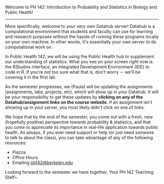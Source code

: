 Welcome to PH 142: Introduction to Probability and Statistics in Biology and Public Health!

<hr>

More specifically, welcome to your very own Datahub server! Datahub is a computational 
environment that students and faculty can use for learning and research purposes without 
the hassle of running these programs locally on your own machine. In other words, it's 
essentially your own server to do computational work on.

In Public Health 142, we will be using the Public Health hub to supplement our 
understanding of statistics. What you see on your screen right now is the 
RStudios interface, an Integrated Development Environment (IDE) to code in R. If you're
not too sure what that is, don't worry -- we'll be covering it in the first lab.

As the semester progresses, we (Paula) will be updating the assignments (assignments, labs, projects, 
etc), which will show up in your Datahub. It will be your responsibility to get these updates by 
**clicking on any of the Datahub/assignment links on the course website**. If an assignment isn't 
showing up in your server, you most likely didn't click on one of links.

We hope that by the end of the semester, you come out with a fresh, new (hopefully positive) perspective 
towards probability & statistics, and that you come to appreciate its importance in real-life application 
towards public health. As always, if you ever need support or help (or just need someone to talk to about 
the class), you can take advantage of any of the following resources:
- Piazza
- Office Hours
- Emailing ph142@berkeley.edu

Looking forward to the semester we have together,
Your PH 142 Teaching Staff~